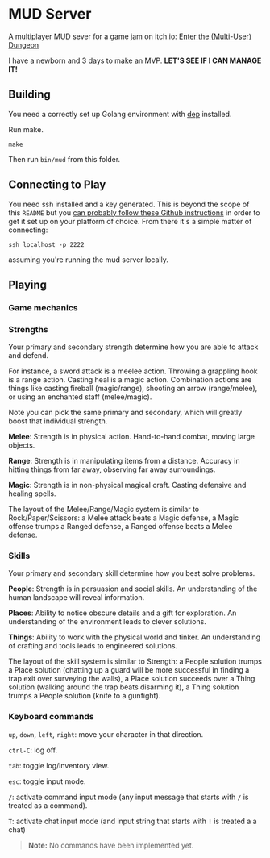 # MUD Server
A multiplayer MUD sever for a game jam on itch.io: [Enter the (Multi-User) Dungeon](https://itch.io/jam/enterthemud)

I have a newborn and 3 days to make an MVP. **LET'S SEE IF I CAN MANAGE IT!**

## Building

You need a correctly set up Golang environment with [dep](https://github.com/golang/dep) installed.

Run make.

    make

Then run `bin/mud` from this folder.

## Connecting to Play

You need ssh installed and a key generated. This is beyond the scope of this `README` but you
[can probably follow these Github instructions](https://help.github.com/articles/generating-a-new-ssh-key-and-adding-it-to-the-ssh-agent/)
in order to get it set up on your platform of choice. From there it's a simple matter of connecting:

    ssh localhost -p 2222

assuming you're running the mud server locally.

## Playing

### Game mechanics

### Strengths

Your primary and secondary strength determine how you are able to attack and defend.

For instance, a sword attack is a meelee action. Throwing a grappling hook is a range action. Casting heal is a magic action. Combination actions are things like casting fireball (magic/range), shooting an arrow (range/melee), or using an enchanted staff (melee/magic).

Note you can pick the same primary and secondary, which will greatly boost that individual strength.

**Melee**: Strength is in physical action. Hand-to-hand combat, moving large objects.

**Range**: Strength is in manipulating items from a distance. Accuracy in hitting things from far away, observing far away surroundings.

**Magic**: Strength is in non-physical magical craft. Casting defensive and healing spells.

The layout of the Melee/Range/Magic system is similar to Rock/Paper/Scissors: a Melee attack beats a Magic defense, a Magic offense trumps a Ranged defense, a Ranged offense beats a Melee defense.

### Skills

Your primary and secondary skill determine how you best solve problems.

**People**: Strength is in persuasion and social skills. An understanding of the human landscape will reveal information.

**Places**: Ability to notice obscure details and a gift for exploration. An understanding of the environment leads to clever solutions.

**Things**: Ability to work with the physical world and tinker. An understanding of crafting and tools leads to engineered solutions.

The layout of the skill system is similar to Strength: a People solution trumps a Place solution (chatting up a guard will be more successful in finding a trap exit over surveying the walls), a Place solution succeeds over a Thing solution (walking around the trap beats disarming it), a Thing solution trumps a People solution (knife to a gunfight).

### Keyboard commands

`up`, `down`, `left`, `right`: move your character in that direction.

`ctrl-C`: log off.

`tab`: toggle log/inventory view.

`esc`: toggle input mode.

`/`: activate command input mode (any input message that starts with `/` is treated as a command).

`T`: activate chat input mode (and input string that starts with `!` is treated a a chat)

> **Note:** No commands have been implemented yet.